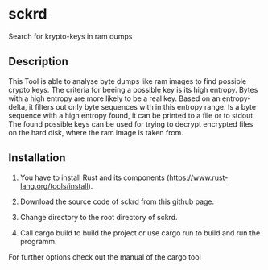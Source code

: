 # sckrd
Search for krypto-keys in ram dumps

## Description
This Tool is able to analyse byte dumps like ram images to find possible crypto keys.
The criteria for beeing a possible key is its high entropy.
Bytes with a high entropy are more likely to be a real key. 
Based on an entropy-delta, it filters out only byte sequences with in this entropy range.
Is a byte sequence with a high entropy found, it can be printed to a file or to stdout.
The found possible keys can be used for trying to decrypt encrypted files on the hard disk, where the ram image is taken from.


## Installation
1. You have to install Rust and its components (https://www.rust-lang.org/tools/install).

2. Download the source code of sckrd from this github page.

3. Change directory to the root directory of sckrd.

4. Call cargo build to build the project or use cargo run to build and run the programm.

For further options check out the manual of the cargo tool